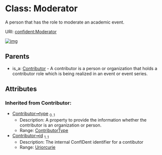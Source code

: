 
# Class: Moderator


A person that has the role to moderate an academic event.

URI: [confident:Moderator](https://raw.githubusercontent.com/TIBHannover/ConfIDent_schema/main/src/linkml/confident_schema.yaml#Moderator)


[![img](https://yuml.me/diagram/nofunky;dir:TB/class/[Contributor]^-[Moderator&#124;type(i):ContributorType%20%3F;id(i):uriorcurie;name(i):string%20%3F],[ExternalIdentifier],[Contributor])](https://yuml.me/diagram/nofunky;dir:TB/class/[Contributor]^-[Moderator&#124;type(i):ContributorType%20%3F;id(i):uriorcurie;name(i):string%20%3F],[ExternalIdentifier],[Contributor])

## Parents

 *  is_a: [Contributor](Contributor.md) - A contributor is a person or organization that holds a contributor role which is being realized in an event or event series.

## Attributes


### Inherited from Contributor:

 * [Contributor➞type](Contributor_type.md)  <sub>0..1</sub>
     * Description: A property to provide the information whether the contributor is an organization or person.
     * Range: [ContributorType](ContributorType.md)
 * [Contributor➞id](Contributor_id.md)  <sub>1..1</sub>
     * Description: The internal ConfIDent identifier for a contibutor
     * Range: [Uriorcurie](types/Uriorcurie.md)
